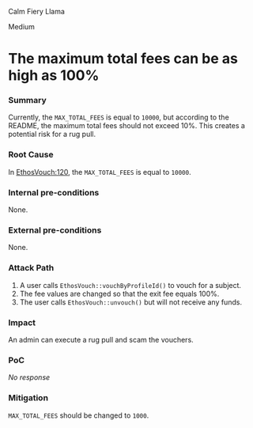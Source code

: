 Calm Fiery Llama

Medium

# The maximum total fees can be as high as 100%

### Summary

Currently, the `MAX_TOTAL_FEES` is equal to `10000`, but according to the README, the maximum total fees should not exceed 10%. This creates a potential risk for a rug pull.

### Root Cause

In [EthosVouch:120](https://github.com/sherlock-audit/2024-11-ethos-network-ii/blob/57c02df7c56f0b18c681a89ebccc28c86c72d8d8/ethos/packages/contracts/contracts/EthosVouch.sol#L120), the `MAX_TOTAL_FEES` is equal to `10000`.

### Internal pre-conditions

None.

### External pre-conditions

None.

### Attack Path

1. A user calls `EthosVouch::vouchByProfileId()` to vouch for a subject.
2. The fee values are changed so that the exit fee equals 100%.
3. The user calls `EthosVouch::unvouch()` but will not receive any funds.

### Impact

An admin can execute a rug pull and scam the vouchers.

### PoC

_No response_

### Mitigation

`MAX_TOTAL_FEES` should be changed to `1000`.